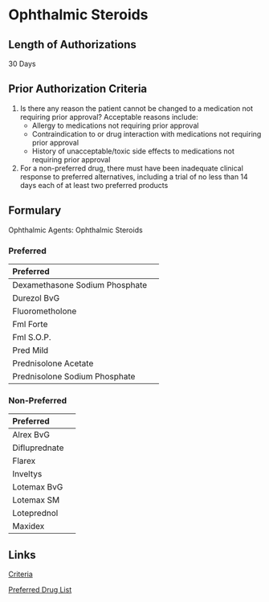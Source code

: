 # Ophthalmic Steroids

## Length of Authorizations

30 Days

## Prior Authorization Criteria

1.  Is there any reason the patient cannot be changed to a medication not requiring prior approval? Acceptable reasons include:
    -   Allergy to medications not requiring prior approval
    -   Contraindication to or drug interaction with medications not requiring prior approval
    -   History of unacceptable/toxic side effects to medications not requiring prior approval
2.  For a non-preferred drug, there must have been inadequate clinical response to preferred alternatives, including a trial of no less than 14 days each of at least two preferred products

## Formulary

Ophthalmic Agents: Ophthalmic Steroids

### Preferred

| Preferred                      |      |
| :----------------------------- | ---: |
| Dexamethasone Sodium Phosphate |      |
| Durezol BvG                    |      |
| Fluorometholone                |      |
| Fml Forte                      |      |
| Fml S.O.P.                     |      |
| Pred Mild                      |      |
| Prednisolone Acetate           |      |
| Prednisolone Sodium Phosphate  |      |

### Non-Preferred

| Preferred     |      |
| :------------ | ---: |
| Alrex BvG     |      |
| Difluprednate |      |
| Flarex        |      |
| Inveltys      |      |
| Lotemax BvG   |      |
| Lotemax SM    |      |
| Loteprednol   |      |
| Maxidex       |      |

## Links

[Criteria](https://pharmacy.medicaid.ohio.gov/sites/default/files/20221001_UPDL_Criteria_APPROVED.pdf#page=87)

[Preferred Drug List](https://pharmacy.medicaid.ohio.gov/sites/default/files/20221001_UPDL_APPROVED_.pdf#page=29)